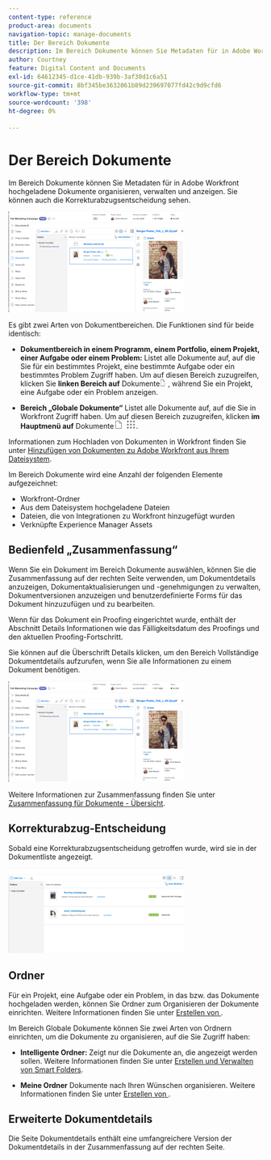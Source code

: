 ```yaml
---
content-type: reference
product-area: documents
navigation-topic: manage-documents
title: Der Bereich Dokumente
description: Im Bereich Dokumente können Sie Metadaten für in Adobe Workfront hochgeladene Dokumente organisieren, verwalten und anzeigen. Sie können auch die Korrekturabzugsentscheidung sehen.
author: Courtney
feature: Digital Content and Documents
exl-id: 64612345-d1ce-41db-939b-3af30d1c6a51
source-git-commit: 8bf345be3632061b89d239697077fd42c9d9cfd6
workflow-type: tm+mt
source-wordcount: '398'
ht-degree: 0%

---
```


# Der Bereich Dokumente

Im Bereich Dokumente können Sie Metadaten für in Adobe Workfront hochgeladene Dokumente organisieren, verwalten und anzeigen. Sie können auch die Korrekturabzugsentscheidung sehen.

![](assets/documents-area-v2-350x199.png)

Es gibt zwei Arten von Dokumentbereichen. Die Funktionen sind für beide identisch:

* **Dokumentbereich in einem Programm, einem Portfolio, einem Projekt, einer Aufgabe oder einem Problem:** Listet alle Dokumente auf, auf die Sie für ein bestimmtes Projekt, eine bestimmte Aufgabe oder ein bestimmtes Problem Zugriff haben. Um auf diesen Bereich zuzugreifen, klicken Sie **linken Bereich auf** Dokumente![](assets/document-icon-12x14.png) , während Sie ein Projekt, eine Aufgabe oder ein Problem anzeigen.

* **Bereich „Globale Dokumente“** Listet alle Dokumente auf, auf die Sie in Workfront Zugriff haben. Um auf diesen Bereich zuzugreifen, klicken **im Hauptmenü auf** Dokumente![](assets/document-icon.png) ![](assets/main-menu-icon.png).

Informationen zum Hochladen von Dokumenten in Workfront finden Sie unter [Hinzufügen von Dokumenten zu Adobe Workfront aus Ihrem Dateisystem](../../documents/adding-documents-to-workfront/add-documents-from-file-system.md).


Im Bereich Dokumente wird eine Anzahl der folgenden Elemente aufgezeichnet:

* Workfront-Ordner
* Aus dem Dateisystem hochgeladene Dateien
* Dateien, die von Integrationen zu Workfront hinzugefügt wurden
* Verknüpfte Experience Manager Assets

## Bedienfeld „Zusammenfassung“

Wenn Sie ein Dokument im Bereich Dokumente auswählen, können Sie die Zusammenfassung auf der rechten Seite verwenden, um Dokumentdetails anzuzeigen, Dokumentaktualisierungen und -genehmigungen zu verwalten, Dokumentversionen anzuzeigen und benutzerdefinierte Forms für das Dokument hinzuzufügen und zu bearbeiten.

Wenn für das Dokument ein Proofing eingerichtet wurde, enthält der Abschnitt Details Informationen wie das Fälligkeitsdatum des Proofings und den aktuellen Proofing-Fortschritt.

Sie können auf die Überschrift Details klicken, um den Bereich Vollständige Dokumentdetails aufzurufen, wenn Sie alle Informationen zu einem Dokument benötigen.

![](assets/documents-area-v2-350x199.png)

Weitere Informationen zur Zusammenfassung finden Sie unter [Zusammenfassung für Dokumente - Übersicht](../../documents/managing-documents/summary-for-documents.md).

## Korrekturabzug-Entscheidung

Sobald eine Korrekturabzugsentscheidung getroffen wurde, wird sie in der Dokumentliste angezeigt.

![](assets/proof-decision---doc-list-350x168.png)

## Ordner

Für ein Projekt, eine Aufgabe oder ein Problem, in das bzw. das Dokumente hochgeladen werden, können Sie Ordner zum Organisieren der Dokumente einrichten. Weitere Informationen finden Sie unter [Erstellen von ](../../documents/organizing-documents/create-documents-folder.md).

Im Bereich Globale Dokumente können Sie zwei Arten von Ordnern einrichten, um die Dokumente zu organisieren, auf die Sie Zugriff haben:

* **Intelligente Ordner:** Zeigt nur die Dokumente an, die angezeigt werden sollen. Weitere Informationen finden Sie unter [Erstellen und Verwalten von Smart Folders](../../documents/organizing-documents/create-manage-smart-folders.md).

* **Meine Ordner** Dokumente nach Ihren Wünschen organisieren. Weitere Informationen finden Sie unter [Erstellen von ](../../documents/organizing-documents/create-documents-folder.md).

## Erweiterte Dokumentdetails

Die Seite Dokumentdetails enthält eine umfangreichere Version der Dokumentdetails in der Zusammenfassung auf der rechten Seite.
